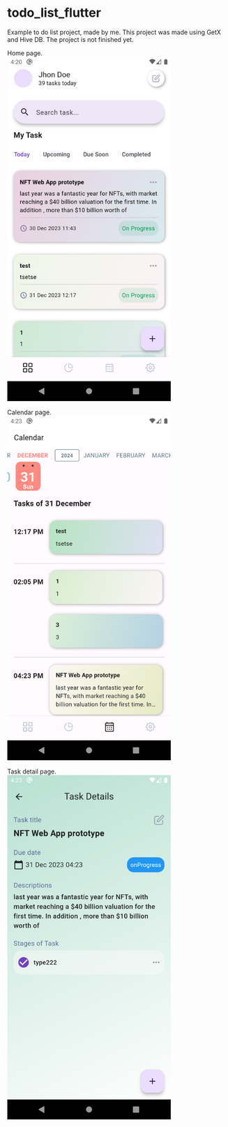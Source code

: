 # todo_list_flutter

Example to do list project, made by me.
This project was made using GetX and Hive DB. The project is not finished yet.

Home page. <br>
<img src="/assets/images_for_git/home_page.png?raw=true " width="375" height="790">

Calendar page. <br>
<img src="/assets/images_for_git/calendar_page.png?raw=true" width="375" height="790">

Task detail page. <br>
<img src="/assets/images_for_git/task_detail_page.png?raw=true " width="375" height="790">
